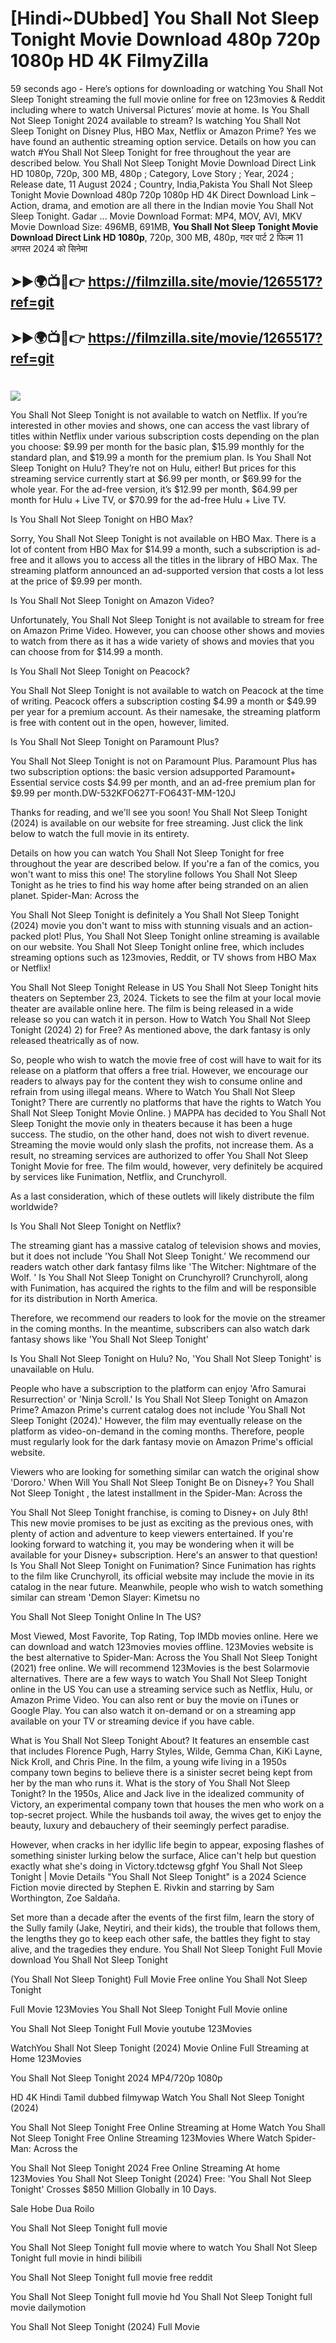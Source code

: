 # [Hindi~DUbbed] You Shall Not Sleep Tonight Movie Download 480p 720p 1080p HD 4K FilmyZilla


59 seconds ago - Here’s options for downloading or watching You Shall Not Sleep Tonight streaming the full movie online for free on 123movies & Reddit including where to watch Universal Pictures’ movie at home. Is You Shall Not Sleep Tonight 2024 available to stream? Is watching You Shall Not Sleep Tonight on Disney Plus, HBO Max, Netflix or Amazon Prime? Yes we have found an authentic streaming option service. Details on how you can watch #You Shall Not Sleep Tonight for free throughout the year are described below. You Shall Not Sleep Tonight Movie Download Direct Link HD 1080p, 720p, 300 MB, 480p ; Category, Love Story ; Year, 2024 ; Release date, 11 August 2024 ; Country, India,Pakista You Shall Not Sleep Tonight Movie Download 480p 720p 1080p HD 4K Direct Download Link – Action, drama, and emotion are all there in the Indian movie You Shall Not Sleep Tonight. Gadar ...
Movie Download Format: MP4, MOV, AVI, MKV
Movie Download Size: 496MB, 691MB, **You Shall Not Sleep Tonight Movie Download Direct Link HD 1080p**, 720p, 300 MB, 480p, गदर पार्ट 2 फिल्म 11 अगस्त 2024 को सिनेमा

## ➤►🌍📺📱👉   https://filmzilla.site/movie/1265517?ref=git

## ➤►🌍📺📱👉   https://filmzilla.site/movie/1265517?ref=git

#

<img src="https://image.tmdb.org/t/p/w780//buSihpe5ovxfei5bwB7lhGI84vD.jpg" />

You Shall Not Sleep Tonight is not available to watch on Netflix. If you’re interested in other movies and shows, one can access the vast library of titles within Netflix under various subscription costs depending on the plan you choose: $9.99 per month for the basic plan, $15.99 monthly for the standard plan, and $19.99 a month for the premium plan. Is You Shall Not Sleep Tonight on Hulu? They’re not on Hulu, either! But prices for this streaming service currently start at $6.99 per month, or $69.99 for the whole year. For the ad-free version, it’s $12.99 per month, $64.99 per month for Hulu + Live TV, or $70.99 for the ad-free Hulu + Live TV.

Is You Shall Not Sleep Tonight on HBO Max?

Sorry, You Shall Not Sleep Tonight is not available on HBO Max. There is a lot of content from HBO Max for $14.99 a month, such a subscription is ad- free and it allows you to access all the titles in the library of HBO Max. The streaming platform announced an ad-supported version that costs a lot less at the price of $9.99 per month.

Is You Shall Not Sleep Tonight on Amazon Video?

Unfortunately, You Shall Not Sleep Tonight is not available to stream for free on Amazon Prime Video. However, you can choose other shows and movies to watch from there as it has a wide variety of shows and movies that you can choose from for $14.99 a month.

Is You Shall Not Sleep Tonight on Peacock?

You Shall Not Sleep Tonight is not available to watch on Peacock at the time of writing. Peacock offers a subscription costing $4.99 a month or $49.99 per year for a premium account. As their namesake, the streaming platform is free with content out in the open, however, limited.

Is You Shall Not Sleep Tonight on Paramount Plus?

You Shall Not Sleep Tonight is not on Paramount Plus. Paramount Plus has two subscription options: the basic version adsupported Paramount+ Essential service costs $4.99 per month, and an ad-free premium plan for $9.99 per month.DW-532KFO627T-FO643T-MM-120J

Thanks for reading, and we'll see you soon! You Shall Not Sleep Tonight (2024) is available on our website for free streaming. Just click the link below to watch the full movie in its entirety.

Details on how you can watch You Shall Not Sleep Tonight for free throughout the year are described below. If you're a fan of the comics, you won't want to miss this one! The storyline follows You Shall Not Sleep Tonight as he tries to find his way home after being stranded on an alien planet. Spider-Man: Across the

You Shall Not Sleep Tonight is definitely a You Shall Not Sleep Tonight (2024) movie you don't want to miss with stunning visuals and an action-packed plot! Plus, You Shall Not Sleep Tonight online streaming is available on our website. You Shall Not Sleep Tonight online free, which includes streaming options such as 123movies, Reddit, or TV shows from HBO Max or Netflix!

You Shall Not Sleep Tonight Release in US You Shall Not Sleep Tonight hits theaters on September 23, 2024. Tickets to see the film at your local movie theater are available online here. The film is being released in a wide release so you can watch it in person. How to Watch You Shall Not Sleep Tonight (2024) 2) for Free? As mentioned above, the dark fantasy is only released theatrically as of now.

So, people who wish to watch the movie free of cost will have to wait for its release on a platform that offers a free trial. However, we encourage our readers to always pay for the content they wish to consume online and refrain from using illegal means. Where to Watch You Shall Not Sleep Tonight? There are currently no platforms that have the rights to Watch You Shall Not Sleep Tonight Movie Online. ) MAPPA has decided to You Shall Not Sleep Tonight the movie only in theaters because it has been a huge success. The studio, on the other hand, does not wish to divert revenue. Streaming the movie would only slash the profits, not increase them. As a result, no streaming services are authorized to offer You Shall Not Sleep Tonight Movie for free. The film would, however, very definitely be acquired by services like Funimation, Netflix, and Crunchyroll.

As a last consideration, which of these outlets will likely distribute the film worldwide?

Is You Shall Not Sleep Tonight on Netflix?

The streaming giant has a massive catalog of television shows and movies, but it does not include 'You Shall Not Sleep Tonight.' We recommend our readers watch other dark fantasy films like 'The Witcher: Nightmare of the Wolf. ' Is You Shall Not Sleep Tonight on Crunchyroll? Crunchyroll, along with Funimation, has acquired the rights to the film and will be responsible for its distribution in North America.

Therefore, we recommend our readers to look for the movie on the streamer in the coming months. In the meantime, subscribers can also watch dark fantasy shows like 'You Shall Not Sleep Tonight'

Is You Shall Not Sleep Tonight on Hulu? No, 'You Shall Not Sleep Tonight' is unavailable on Hulu.

People who have a subscription to the platform can enjoy 'Afro Samurai Resurrection' or 'Ninja Scroll.' Is You Shall Not Sleep Tonight on Amazon Prime? Amazon Prime's current catalog does not include 'You Shall Not Sleep Tonight (2024).' However, the film may eventually release on the platform as video-on-demand in the coming months. Therefore, people must regularly look for the dark fantasy movie on Amazon Prime's official website.

Viewers who are looking for something similar can watch the original show 'Dororo.' When Will You Shall Not Sleep Tonight Be on Disney+? You Shall Not Sleep Tonight , the latest installment in the Spider-Man: Across the

You Shall Not Sleep Tonight franchise, is coming to Disney+ on July 8th! This new movie promises to be just as exciting as the previous ones, with plenty of action and adventure to keep viewers entertained. If you're looking forward to watching it, you may be wondering when it will be available for your Disney+ subscription. Here's an answer to that question! Is You Shall Not Sleep Tonight on Funimation? Since Funimation has rights to the film like Crunchyroll, its official website may include the movie in its catalog in the near future. Meanwhile, people who wish to watch something similar can stream 'Demon Slayer: Kimetsu no

You Shall Not Sleep Tonight Online In The US?

Most Viewed, Most Favorite, Top Rating, Top IMDb movies online. Here we can download and watch 123movies movies offline. 123Movies website is the best alternative to Spider-Man: Across the You Shall Not Sleep Tonight (2021) free online. We will recommend 123Movies is the best Solarmovie alternatives. There are a few ways to watch You Shall Not Sleep Tonight online in the US You can use a streaming service such as Netflix, Hulu, or Amazon Prime Video. You can also rent or buy the movie on iTunes or Google Play. You can also watch it on-demand or on a streaming app available on your TV or streaming device if you have cable.

What is You Shall Not Sleep Tonight About? It features an ensemble cast that includes Florence Pugh, Harry Styles, Wilde, Gemma Chan, KiKi Layne, Nick Kroll, and Chris Pine. In the film, a young wife living in a 1950s company town begins to believe there is a sinister secret being kept from her by the man who runs it. What is the story of You Shall Not Sleep Tonight? In the 1950s, Alice and Jack live in the idealized community of Victory, an experimental company town that houses the men who work on a top-secret project. While the husbands toil away, the wives get to enjoy the beauty, luxury and debauchery of their seemingly perfect paradise.

However, when cracks in her idyllic life begin to appear, exposing flashes of something sinister lurking below the surface, Alice can't help but question exactly what she's doing in Victory.tdctewsg gfghf You Shall Not Sleep Tonight | Movie Details "You Shall Not Sleep Tonight" is a 2024 Science Fiction movie directed by Stephen E. Rivkin and starring by Sam Worthington, Zoe Saldaña.

Set more than a decade after the events of the first film, learn the story of the Sully family (Jake, Neytiri, and their kids), the trouble that follows them, the lengths they go to keep each other safe, the battles they fight to stay alive, and the tragedies they endure. You Shall Not Sleep Tonight Full Movie download You Shall Not Sleep Tonight

(You Shall Not Sleep Tonight) Full Movie Free online You Shall Not Sleep Tonight

Full Movie 123Movies You Shall Not Sleep Tonight Full Movie online

You Shall Not Sleep Tonight Full Movie youtube 123Movies

WatchYou Shall Not Sleep Tonight (2024) Movie Online Full Streaming at Home 123Movies

You Shall Not Sleep Tonight 2024 MP4/720p 1080p

HD 4K Hindi Tamil dubbed filmywap Watch You Shall Not Sleep Tonight (2024)

You Shall Not Sleep Tonight Free Online Streaming at Home Watch You Shall Not Sleep Tonight Free Online Streaming 123Movies Where Watch Spider-Man: Across the

You Shall Not Sleep Tonight 2024 Free Online Streaming At home 123Movies You Shall Not Sleep Tonight (2024) Free: 'You Shall Not Sleep Tonight' Crosses $850 Million Globally in 10 Days.

Sale Hobe Dua Roilo

You Shall Not Sleep Tonight full movie

You Shall Not Sleep Tonight full movie where to watch You Shall Not Sleep Tonight full movie in hindi bilibili

You Shall Not Sleep Tonight full movie free reddit

You Shall Not Sleep Tonight full movie hd You Shall Not Sleep Tonight full movie dailymotion

You Shall Not Sleep Tonight (2024) Full Movie